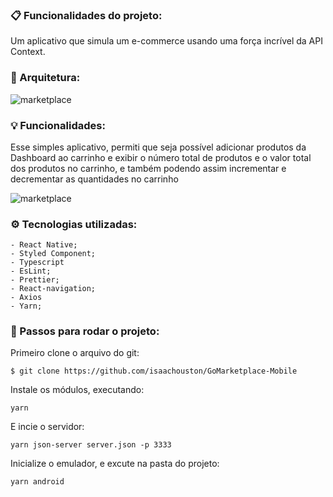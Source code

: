 ### :clipboard: Funcionalidades do projeto:

Um aplicativo que simula um e-commerce usando uma força incrível da API Context.

### :straight_ruler: Arquitetura:

![marketplace](https://user-images.githubusercontent.com/43249054/82496041-72e27c80-9ac2-11ea-804c-54480e840593.PNG)

### :bulb: Funcionalidades:

Esse simples aplicativo, permiti que seja possível adicionar produtos da Dashboard ao carrinho e exibir o número total de produtos e o valor total dos produtos no carrinho, e também podendo assim incrementar e decrementar as quantidades no carrinho

![marketplace](https://user-images.githubusercontent.com/43249054/82496020-6b22d800-9ac2-11ea-8b89-dcfe4eca598b.gif)

### ⚙️ Tecnologias utilizadas:

    - React Native;
    - Styled Component;
    - Typescript
    - EsLint;
    - Prettier;
    - React-navigation;
    - Axios
    - Yarn;
    
### :checkered_flag: Passos para rodar o projeto:

Primeiro clone o arquivo do git:

```
$ git clone https://github.com/isaachouston/GoMarketplace-Mobile
```

Instale os módulos, executando:

```
yarn
```

E incie o servidor:

```
yarn json-server server.json -p 3333
```

Inicialize o emulador, e excute na pasta do projeto:

```
yarn android
```






